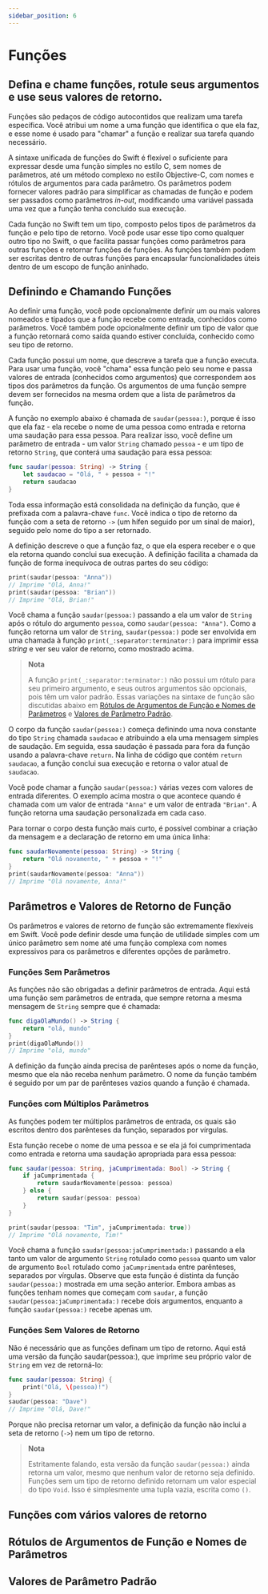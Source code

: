 ```yaml
---
sidebar_position: 6
---
```


# Funções

## Defina e chame funções, rotule seus argumentos e use seus valores de retorno.

Funções são pedaços de código autocontidos que realizam uma tarefa específica. Você atribui um nome a uma função que identifica o que ela faz, e esse nome é usado para "chamar" a função e realizar sua tarefa quando necessário.

A sintaxe unificada de funções do Swift é flexível o suficiente para expressar desde uma função simples no estilo C, sem nomes de parâmetros, até um método complexo no estilo Objective-C, com nomes e rótulos de argumentos para cada parâmetro. Os parâmetros podem fornecer valores padrão para simplificar as chamadas de função e podem ser passados como parâmetros *in-out*, modificando uma variável passada uma vez que a função tenha concluído sua execução.

Cada função no Swift tem um tipo, composto pelos tipos de parâmetros da função e pelo tipo de retorno. Você pode usar esse tipo como qualquer outro tipo no Swift, o que facilita passar funções como parâmetros para outras funções e retornar funções de funções. As funções também podem ser escritas dentro de outras funções para encapsular funcionalidades úteis dentro de um escopo de função aninhado.

## Definindo e Chamando Funções

Ao definir uma função, você pode opcionalmente definir um ou mais valores nomeados e tipados que a função recebe como entrada, conhecidos como parâmetros. Você também pode opcionalmente definir um tipo de valor que a função retornará como saída quando estiver concluída, conhecido como seu tipo de retorno.

Cada função possui um nome, que descreve a tarefa que a função executa. Para usar uma função, você "chama" essa função pelo seu nome e passa valores de entrada (conhecidos como argumentos) que correspondem aos tipos dos parâmetros da função. Os argumentos de uma função sempre devem ser fornecidos na mesma ordem que a lista de parâmetros da função.

A função no exemplo abaixo é chamada de `saudar(pessoa:)`, porque é isso que ela faz - ela recebe o nome de uma pessoa como entrada e retorna uma saudação para essa pessoa. Para realizar isso, você define um parâmetro de entrada - um valor `String` chamado `pessoa` - e um tipo de retorno `String`, que conterá uma saudação para essa pessoa:

```swift
func saudar(pessoa: String) -> String {
    let saudacao = "Olá, " + pessoa + "!"
    return saudacao
}
```

Toda essa informação está consolidada na definição da função, que é prefixada com a palavra-chave `func`. Você indica o tipo de retorno da função com a seta de retorno `->` (um hífen seguido por um sinal de maior), seguido pelo nome do tipo a ser retornado.

A definição descreve o que a função faz, o que ela espera receber e o que ela retorna quando conclui sua execução. A definição facilita a chamada da função de forma inequívoca de outras partes do seu código:

```swift
print(saudar(pessoa: "Anna"))
// Imprime "Olá, Anna!"
print(saudar(pessoa: "Brian"))
// Imprime "Olá, Brian!"
```

Você chama a função `saudar(pessoa:)` passando a ela um valor de `String` após o rótulo do argumento `pessoa`, como `saudar(pessoa: "Anna")`. Como a função retorna um valor de `String`, `saudar(pessoa:)` pode ser envolvida em uma chamada à função `print(_:separator:terminator:)` para imprimir essa *string* e ver seu valor de retorno, como mostrado acima.

> **Nota**
>
> A função `print(_:separator:terminator:)` não possui um rótulo para seu primeiro argumento, e seus outros argumentos são opcionais, pois têm um valor padrão. Essas variações na sintaxe de função são discutidas abaixo em [Rótulos de Argumentos de Função e Nomes de Parâmetros](#rótulos-de-argumentos-de-função-e-nomes-de-parâmetros) e [Valores de Parâmetro Padrão](#valores-de-parâmetro-padrão).

O corpo da função `saudar(pessoa:)` começa definindo uma nova constante do tipo `String` chamada `saudacao` e atribuindo a ela uma mensagem simples de saudação. Em seguida, essa saudação é passada para fora da função usando a palavra-chave `return`. Na linha de código que contém `return saudacao`, a função conclui sua execução e retorna o valor atual de `saudacao`.

Você pode chamar a função `saudar(pessoa:)` várias vezes com valores de entrada diferentes. O exemplo acima mostra o que acontece quando é chamada com um valor de entrada `"Anna"` e um valor de entrada `"Brian"`. A função retorna uma saudação personalizada em cada caso.

Para tornar o corpo desta função mais curto, é possível combinar a criação da mensagem e a declaração de retorno em uma única linha:

```swift
func saudarNovamente(pessoa: String) -> String {
    return "Olá novamente, " + pessoa + "!"
}
print(saudarNovamente(pessoa: "Anna"))
// Imprime "Olá novamente, Anna!"
```

## Parâmetros e Valores de Retorno de Função

Os parâmetros e valores de retorno de função são extremamente flexíveis em Swift. Você pode definir desde uma função de utilidade simples com um único parâmetro sem nome até uma função complexa com nomes expressivos para os parâmetros e diferentes opções de parâmetro.

### Funções Sem Parâmetros

As funções não são obrigadas a definir parâmetros de entrada. Aqui está uma função sem parâmetros de entrada, que sempre retorna a mesma mensagem de `String` sempre que é chamada:

```swift
func digaOlaMundo() -> String {
    return "olá, mundo"
}
print(digaOlaMundo())
// Imprime "olá, mundo"
```

A definição da função ainda precisa de parênteses após o nome da função, mesmo que ela não receba nenhum parâmetro. O nome da função também é seguido por um par de parênteses vazios quando a função é chamada.

### Funções com Múltiplos Parâmetros

As funções podem ter múltiplos parâmetros de entrada, os quais são escritos dentro dos parênteses da função, separados por vírgulas.

Esta função recebe o nome de uma pessoa e se ela já foi cumprimentada como entrada e retorna uma saudação apropriada para essa pessoa:

```swift
func saudar(pessoa: String, jaCumprimentada: Bool) -> String {
    if jaCumprimentada {
        return saudarNovamente(pessoa: pessoa)
    } else {
        return saudar(pessoa: pessoa)
    }
}

print(saudar(pessoa: "Tim", jaCumprimentada: true))
// Imprime "Olá novamente, Tim!"
```

Você chama a função `saudar(pessoa:jaCumprimentada:)` passando a ela tanto um valor de argumento `String` rotulado como `pessoa` quanto um valor de argumento `Bool` rotulado como `jaCumprimentada` entre parênteses, separados por vírgulas. Observe que esta função é distinta da função `saudar(pessoa:)` mostrada em uma seção anterior. Embora ambas as funções tenham nomes que começam com `saudar`, a função `saudar(pessoa:jaCumprimentada:)` recebe dois argumentos, enquanto a função `saudar(pessoa:)` recebe apenas um.

### Funções Sem Valores de Retorno

Não é necessário que as funções definam um tipo de retorno. Aqui está uma versão da função saudar(pessoa:), que imprime seu próprio valor de `String` em vez de retorná-lo:

```swift
func saudar(pessoa: String) {
    print("Olá, \(pessoa)!")
}
saudar(pessoa: "Dave")
// Imprime "Olá, Dave!"
```

Porque não precisa retornar um valor, a definição da função não inclui a seta de retorno (`->`) nem um tipo de retorno.

> **Nota**
>
> Estritamente falando, esta versão da função `saudar(pessoa:)` ainda retorna um valor, mesmo que nenhum valor de retorno seja definido. Funções sem um tipo de retorno definido retornam um valor especial do tipo `Void`. Isso é simplesmente uma tupla vazia, escrita como `()`.

## Funções com vários valores de retorno

## Rótulos de Argumentos de Função e Nomes de Parâmetros

## Valores de Parâmetro Padrão
